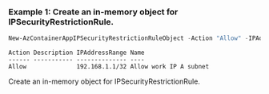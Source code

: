 ### Example 1: Create an in-memory object for IPSecurityRestrictionRule.
```powershell
New-AzContainerAppIPSecurityRestrictionRuleObject -Action "Allow" -IPAddressRange "192.168.1.1/32" -Name "Allow work IP A subnet"
```

```output
Action Description IPAddressRange Name
------ ----------- -------------- ----
Allow              192.168.1.1/32 Allow work IP A subnet
```

Create an in-memory object for IPSecurityRestrictionRule.